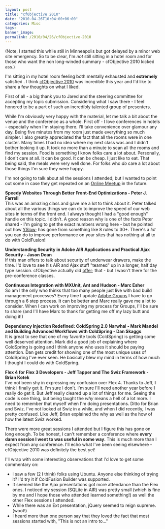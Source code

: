 ```yaml
---
layout: post
title: "cfObjective 2010"
date: "2010-04-26T10:04:00+06:00"
categories: Misc 
tags: 
banner_image: 
permalink: /2010/04/26/cfObjective-2010
---
```


(Note, I started this while still in Minneapolis but got delayed by a minor web site emergency. So to be clear, I'm <i>not</i> still sitting in a hotel room and for those who want the non long-winded summary - cfObjective 2010 kicked ass.)

I'm sitting in my hotel room feeling both mentally exhausted and <b>extremely</b> satisfied . I think <a href="http://www.cfobjective.com">cfObjective 2010</a> was incredible this year and I'd like to share a few thoughts on what I liked.

First of all - a big thank you to Jared and the steering committee for accepting my topic submission. Considering what I saw there - I feel honored to be a part of such an incredibly talented group of presenters.

While I'm obviously very happy with the material, let me talk a bit about the venue and the conference as a whole. First off - I love conferences in hotels - especially when I'm staying there. I'll take convenience over glamour any day. Being five minutes from my room just made everything so much simpler. I also greatly appreciated the fact that all the rooms were in one cluster. Many times I had no idea where my next class was and I didn't bother looking it up. It took no more than a minute to scan all the rooms and find my session. Food is something I know folks care a lot about. Personally, I don't care at all. It can be good. It can be cheap. I just like to eat. That being said, the meals were very well done. For folks who <i>do</i> care a lot about those things I'm sure they were happy.

I'm not going to talk about all the sessions I attended, but I wanted to point out some in case they get repeated on an <a href="http://www.meetup.com/coldfusionmeetup/">Online Meetup</a> in the future.

<b>Speedy Websites Through Better Front-End Optimizations - Peter J. Farrell</b><br/>
This was an amazing class and gave me a lot to think about it. Peter talked about all the various things we can do to improve the speed of our web sites in terms of the front end. I always thought I had a "good enough" handle on this topic. I didn't. A good reason why is one of the facts Peter shared - I'm going to get the exact numbers wrong here - but he pointed out how <a href="http://developer.yahoo.com/yslow/">YSlow</a>; has gone from something like 8 rules to 30+. There's a <i>lot</i> you can do to improve performance on your sites that has nothing at all to do with ColdFusion!

<b>Understanding Security in Adobe AIR Applications and Practical Ajax Security - Jason Dean</b><br/>
If this man offers to talk about security of underwear drawers, make the time. I'd love to see his AIR and Ajax stuff "teamed" up in a longer, half day type session. cfObjective actually did <a href="http://www.cfobjective.com/cfo/index.cfm/pre-conf/#Building">offer</a>; that - but I wasn't there for the pre-conference classes.

<b>Continuous Integration with MXUnit, Ant and Hudson - Marc Esher</b><br/>
So am I the only who thinks that too many people just live with bad build management processes? Every time I update <a href="http://groups.adobe.com">Adobe Groups</a> I have to go through a 6 step process. It can be better and Marc really gave me a lot to consider. When I can work on improving my process for Groups, I'll be sure to share (and I'll have Marc to thank for getting me off my lazy butt and doing it!)

<b>Dependency Injection Redefined: ColdSpring 2.0 Narwhal - Mark Mandel and Building Advanced Workflows with ColdSpring - Dan Skaggs</b><br/>
It is great to see that one of my favorite tools (ColdSpring) is getting some well deserved attention. Mark did a good job of explaining where ColdSpring is going and I think anyone who uses it should be paying attention. Dan gets credit for showing one of the most unique uses of ColdSpring I've ever seen. He basically blew my mind in terms of how much I thought I could do with ColdSpring.

<b>Flex 4 for Flex 3 Developers - Jeff Tapper and The Swiz Framework - Brian Kotek</b><br/>
I've not been shy in expressing my confusion over Flex 4. Thanks to Jeff, I think I finally get it. I'm sure I don't. I'm sure I'll need another year before I really do get it. But Jeff really cleared up a lot of things for me. Seeing the code is one thing, but being taught the <i>why</i> means a hell of a lot more. I need to remember that myself when I'm doing presentations. Ditto for Brian and Swiz. I've not looked at Swiz in a while, and when I did recently, I was pretty confused. Like Jeff, Brian explained the why as well as the how of how the latest Swiz worked.

There were more great sessions I attended but I figure this has gone on long enough. To be honest, I can't remember a conference where <b>every damn session I went to was useful in some way</b>. This is much more than I expect from any conference. I'll echo what I've been seeing elsewhere - cfObjective 2010 was definitely the best yet!

I'll wrap with some interesting observations that I'd love to get some commentary on:

<ul>
<li>I saw a few (2 I think) folks using Ubuntu. Anyone else thinking of trying it? I'd try it if ColdFusion Builder was supported.
<li>It seemed like the Ajax presentations got more attendance than the Flex ones. I noticed my session (SQLite in AIR) was pretty small (which is fine by me and I hope those who attended learned something!) as well the other Flex sessions I attended. 
<li>While there was an Ext presentation, jQuery seemed to reign supreme. (woot!)
<li>I heard more than one person say that they loved the fact that most sessions started with, "This is not an intro to..."
</ul>